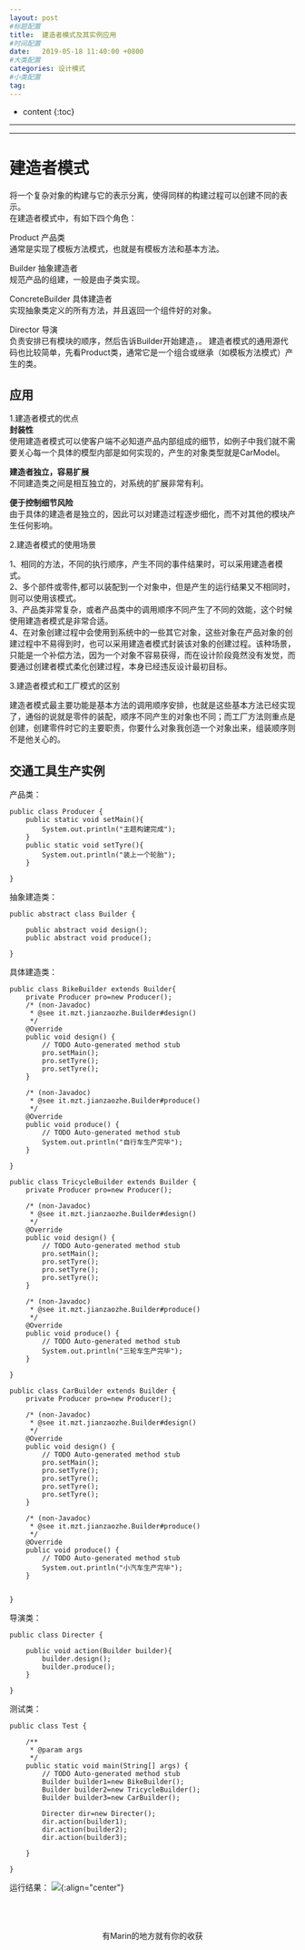 ```yaml
---
layout: post
#标题配置
title:  建造者模式及其实例应用
#时间配置
date:   2019-05-18 11:40:00 +0800
#大类配置
categories: 设计模式
#小类配置
tag: 
---
```


* content
{:toc}


---
---

# 建造者模式
将一个复杂对象的构建与它的表示分离，使得同样的构建过程可以创建不同的表示。<br>
在建造者模式中，有如下四个角色：

Product 产品类<br>
      通常是实现了模板方法模式，也就是有模板方法和基本方法。

Builder 抽象建造者<br>
      规范产品的组建，一般是由子类实现。

ConcreteBuilder 具体建造者<br>
      实现抽象类定义的所有方法，并且返回一个组件好的对象。

Director 导演<br>
      负责安排已有模块的顺序，然后告诉Builder开始建造，。
      建造者模式的通用源代码也比较简单，先看Product类，通常它是一个组合或继承（如模板方法模式）产生的类。

## 应用

1.建造者模式的优点<br>
<b>封装性</b><br>
使用建造者模式可以使客户端不必知道产品内部组成的细节，如例子中我们就不需要关心每一个具体的模型内部是如何实现的，产生的对象类型就是CarModel。<br>

<b>建造者独立，容易扩展</b><br>
不同建造类之间是相互独立的，对系统的扩展非常有利。<br>

<b>便于控制细节风险</b><br>
由于具体的建造者是独立的，因此可以对建造过程逐步细化，而不对其他的模块产生任何影响。<br>

2.建造者模式的使用场景<br>

1、相同的方法，不同的执行顺序，产生不同的事件结果时，可以采用建造者模式。<br>
2、多个部件或零件,都可以装配到一个对象中，但是产生的运行结果又不相同时，则可以使用该模式。<br>
3、产品类非常复杂，或者产品类中的调用顺序不同产生了不同的效能，这个时候使用建造者模式是非常合适。<br>
4、在对象创建过程中会使用到系统中的一些其它对象，这些对象在产品对象的创建过程中不易得到时，也可以采用建造者模式封装该对象的创建过程。该种场景，只能是一个补偿方法，因为一个对象不容易获得，而在设计阶段竟然没有发觉，而要通过创建者模式柔化创建过程，本身已经违反设计最初目标。

3.建造者模式和工厂模式的区别<br>

建造者模式最主要功能是基本方法的调用顺序安排，也就是这些基本方法已经实现了，通俗的说就是零件的装配，顺序不同产生的对象也不同；而工厂方法则重点是创建，创建零件时它的主要职责，你要什么对象我创造一个对象出来，组装顺序则不是他关心的。

## 交通工具生产实例
产品类：
```
public class Producer {
	public static void setMain(){
		System.out.println("主题构建完成");
	}
	public static void setTyre(){
		System.out.println("装上一个轮胎");
	}

}
```
抽象建造类：
```
public abstract class Builder {
	
	public abstract void design();
	public abstract void produce(); 

}
```
具体建造类：
```
public class BikeBuilder extends Builder{
	private Producer pro=new Producer();
	/* (non-Javadoc)
	 * @see it.mzt.jianzaozhe.Builder#design()
	 */
	@Override
	public void design() {
		// TODO Auto-generated method stub
		pro.setMain();
		pro.setTyre();
		pro.setTyre();
	}

	/* (non-Javadoc)
	 * @see it.mzt.jianzaozhe.Builder#produce()
	 */
	@Override
	public void produce() {
		// TODO Auto-generated method stub
		System.out.println("自行车生产完毕");
	}

}
```
```
public class TricycleBuilder extends Builder {
	private Producer pro=new Producer();

	/* (non-Javadoc)
	 * @see it.mzt.jianzaozhe.Builder#design()
	 */
	@Override
	public void design() {
		// TODO Auto-generated method stub
		pro.setMain();
		pro.setTyre();
		pro.setTyre();
		pro.setTyre();
	}

	/* (non-Javadoc)
	 * @see it.mzt.jianzaozhe.Builder#produce()
	 */
	@Override
	public void produce() {
		// TODO Auto-generated method stub
		System.out.println("三轮车生产完毕");
	}

}
```
```
public class CarBuilder extends Builder {
	private Producer pro=new Producer();

	/* (non-Javadoc)
	 * @see it.mzt.jianzaozhe.Builder#design()
	 */
	@Override
	public void design() {
		// TODO Auto-generated method stub
		pro.setMain();
		pro.setTyre();
		pro.setTyre();
		pro.setTyre();
		pro.setTyre();
	}

	/* (non-Javadoc)
	 * @see it.mzt.jianzaozhe.Builder#produce()
	 */
	@Override
	public void produce() {
		// TODO Auto-generated method stub
		System.out.println("小汽车生产完毕");
	}


}
```
导演类：
```
public class Directer {
	
	public void action(Builder builder){
		builder.design();
		builder.produce();
	}

}
```
测试类：
```
public class Test {

	/**
	 * @param args
	 */
	public static void main(String[] args) {
		// TODO Auto-generated method stub
		Builder builder1=new BikeBuilder();
		Builder builder2=new TricycleBuilder();
		Builder builder3=new CarBuilder();
		
		Directer dir=new Directer();
		dir.action(builder1);
		dir.action(builder2);
		dir.action(builder3);

	}

}
```
运行结果：
![](https://itmanmzt.github.io/styles/images/jianzaozhe/001.jpg){:align="center"}<br><br>
<br>

<br>

<center>有Marin的地方就有你的收获</center>